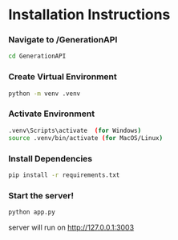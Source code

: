 # Installation Instructions

### Navigate to /GenerationAPI
```sh
cd GenerationAPI
```

### Create Virtual Environment
```sh
python -m venv .venv
```

### Activate Environment
```sh
.venv\Scripts\activate  (for Windows)
source .venv/bin/activate (for MacOS/Linux)
```

### Install Dependencies
```sh
pip install -r requirements.txt
```

### Start the server!
```sh
python app.py
```

server will run on http://127.0.0.1:3003
